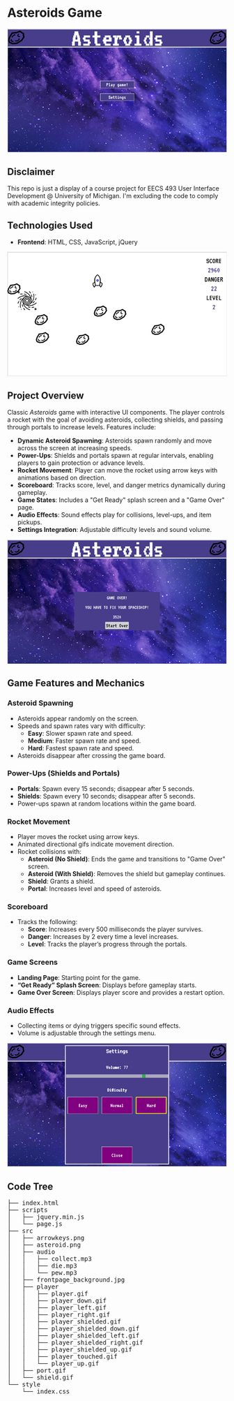 # Asteroids Game

![main game page](./images/main.png)

## Disclaimer
This repo is just a display of a course project for EECS 493 User Interface Development @ University of Michigan. I'm excluding the code to comply with academic integrity policies.

## Technologies Used
- **Frontend**: HTML, CSS, JavaScript, jQuery

![game screen](./images/game.png)

## Project Overview
Classic *Asteroids* game with interactive UI components. The player controls a rocket with the goal of avoiding asteroids, collecting shields, and passing through portals to increase levels. Features include:
- **Dynamic Asteroid Spawning**: Asteroids spawn randomly and move across the screen at increasing speeds.
- **Power-Ups**: Shields and portals spawn at regular intervals, enabling players to gain protection or advance levels.
- **Rocket Movement**: Player can move the rocket using arrow keys with animations based on direction.
- **Scoreboard**: Tracks score, level, and danger metrics dynamically during gameplay.
- **Game States**: Includes a "Get Ready" splash screen and a "Game Over" page.
- **Audio Effects**: Sound effects play for collisions, level-ups, and item pickups.
- **Settings Integration**: Adjustable difficulty levels and sound volume.

![game over](./images/game_over.png)

## Game Features and Mechanics
### Asteroid Spawning
- Asteroids appear randomly on the screen.
- Speeds and spawn rates vary with difficulty:
  - **Easy**: Slower spawn rate and speed.
  - **Medium**: Faster spawn rate and speed.
  - **Hard**: Fastest spawn rate and speed.
- Asteroids disappear after crossing the game board.

### Power-Ups (Shields and Portals)
- **Portals**: Spawn every 15 seconds; disappear after 5 seconds.
- **Shields**: Spawn every 10 seconds; disappear after 5 seconds.
- Power-ups spawn at random locations within the game board.

### Rocket Movement
- Player moves the rocket using arrow keys.
- Animated directional gifs indicate movement direction.
- Rocket collisions with:
  - **Asteroid (No Shield)**: Ends the game and transitions to "Game Over" screen.
  - **Asteroid (With Shield)**: Removes the shield but gameplay continues.
  - **Shield**: Grants a shield.
  - **Portal**: Increases level and speed of asteroids.

### Scoreboard
- Tracks the following:
  - **Score**: Increases every 500 milliseconds the player survives.
  - **Danger**: Increases by 2 every time a level increases.
  - **Level**: Tracks the player’s progress through the portals.

### Game Screens
- **Landing Page**: Starting point for the game.
- **“Get Ready” Splash Screen**: Displays before gameplay starts.
- **Game Over Screen**: Displays player score and provides a restart option.

### Audio Effects
- Collecting items or dying triggers specific sound effects.
- Volume is adjustable through the settings menu.

![settings page](./images/settings.png)

## Code Tree
<pre>
├── index.html
├── scripts
│   ├── jquery.min.js
│   └── page.js
├── src
│   ├── arrowkeys.png
│   ├── asteroid.png
│   ├── audio
│   │   ├── collect.mp3
│   │   ├── die.mp3
│   │   └── pew.mp3
│   ├── frontpage_background.jpg
│   ├── player
│   │   ├── player.gif
│   │   ├── player_down.gif
│   │   ├── player_left.gif
│   │   ├── player_right.gif
│   │   ├── player_shielded.gif
│   │   ├── player_shielded_down.gif
│   │   ├── player_shielded_left.gif
│   │   ├── player_shielded_right.gif
│   │   ├── player_shielded_up.gif
│   │   ├── player_touched.gif
│   │   └── player_up.gif
│   ├── port.gif
│   └── shield.gif
└── style
    └── index.css
</pre>
